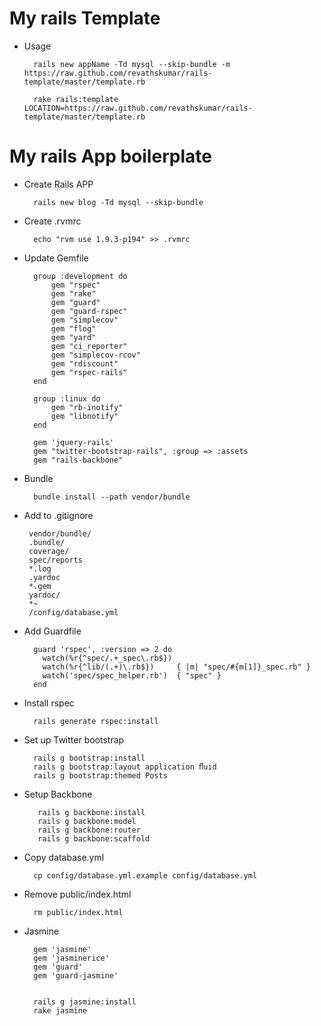 My rails Template
=================

* Usage

        rails new appName -Td mysql --skip-bundle -m https://raw.github.com/revathskumar/rails-template/master/template.rb

        rake rails:template LOCATION=https://raw.github.com/revathskumar/rails-template/master/template.rb

My rails App boilerplate
========================

* Create Rails APP

        rails new blog -Td mysql --skip-bundle

* Create .rvmrc

        echo "rvm use 1.9.3-p194" >> .rvmrc

* Update Gemfile

        group :development do
            gem "rspec"
            gem "rake"
            gem "guard"
            gem "guard-rspec"
            gem "simplecov"
            gem "flog"
            gem "yard"
            gem "ci_reporter"
            gem "simplecov-rcov"
            gem "rdiscount"
            gem "rspec-rails"
        end

        group :linux do
            gem "rb-inotify"
            gem "libnotify"
        end

        gem 'jquery-rails'
        gem "twitter-bootstrap-rails", :group => :assets
        gem "rails-backbone"

* Bundle

        bundle install --path vendor/bundle


*  Add to .gitignore

        vendor/bundle/
        .bundle/
        coverage/
        spec/reports
        *.log
        .yardoc
        *.gem
        yardoc/
        *~
        /config/database.yml

* Add Guardfile

        guard 'rspec', :version => 2 do
          watch(%r{^spec/.+_spec\.rb$})
          watch(%r{^lib/(.+)\.rb$})     { |m| "spec/#{m[1]}_spec.rb" }
          watch('spec/spec_helper.rb')  { "spec" }
        end

* Install rspec

        rails generate rspec:install

* Set up Twitter bootstrap

        rails g bootstrap:install
        rails g bootstrap:layout application ﬂuid
        rails g bootstrap:themed Posts

* Setup Backbone

         rails g backbone:install
         rails g backbone:model
         rails g backbone:router
         rails g backbone:scaffold
* Copy database.yml

        cp config/database.yml.example config/database.yml

* Remove public/index.html

        rm public/index.html

* Jasmine

        gem 'jasmine'
        gem 'jasminerice'
        gem 'guard'
        gem 'guard-jasmine'


        rails g jasmine:install
        rake jasmine
